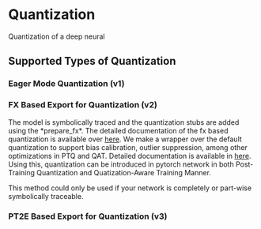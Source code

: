 <h1> Quantization </h1>

Quantization of a deep neural 


<h2> Supported Types of Quantization </h2>

<h3> Eager Mode Quantization (v1) </h3>



<h3> FX Based Export for Quantization (v2) </h3>

The model is symbolically traced and the quantization stubs are added using the \*prepare_fx\*. The detailed documentation of the fx based quantization is available over [here](https://pytorch.org/tutorials/prototype/fx_graph_mode_ptq_static.html). We make a wrapper over the default quantization to support bias calibration, outlier suppression, among other optimizations in PTQ and QAT. Detailed documentation is available in [here](v2/README.md). Using this, quantization can be introduced in pytorch network in both Post-Training Quantization and Quatization-Aware Training Manner. 

This method could only be used if your network is completely or part-wise symbolically traceable.  




<h3> PT2E Based Export for Quantization (v3) </h3>